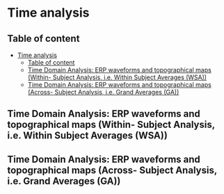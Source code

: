 # Time analysis

## Table of content
- [Time analysis](#time-analysis)
  - [Table of content](#table-of-content)
  - [Time Domain Analysis: ERP waveforms and topographical maps (Within- Subject Analysis, i.e. Within Subject Averages (WSA))](#time-domain-analysis-erp-waveforms-and-topographical-maps-within--subject-analysis-ie-within-subject-averages-wsa)
  - [Time Domain Analysis: ERP waveforms and topographical maps (Across- Subject Analysis, i.e. Grand Averages (GA))](#time-domain-analysis-erp-waveforms-and-topographical-maps-across--subject-analysis-ie-grand-averages-ga)


## Time Domain Analysis: ERP waveforms and topographical maps (Within- Subject Analysis, i.e. Within Subject Averages (WSA))


## Time Domain Analysis: ERP waveforms and topographical maps (Across- Subject Analysis, i.e. Grand Averages (GA))
